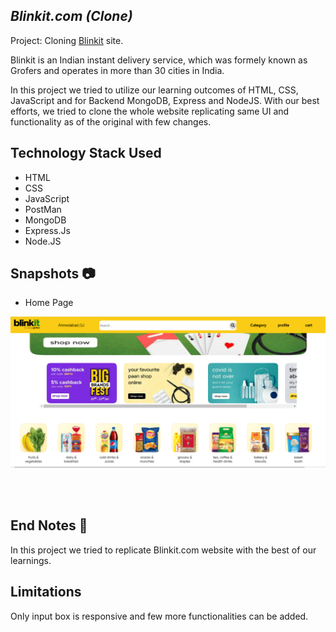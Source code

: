## _Blinkit.com (Clone)_

Project: Cloning [Blinkit](https://blinkit-clone.netlify.app/) site.

Blinkit is an Indian instant delivery service, which was formely known as Grofers and operates in more than 30 cities in India.

In this project we tried to utilize our learning outcomes of HTML, CSS, JavaScript and for Backend MongoDB, Express and NodeJS. 
With our best efforts, we tried to clone the whole website replicating same UI and functionality as of the original with few changes.

## Technology Stack Used
- HTML
- CSS
- JavaScript
- PostMan
- MongoDB
- Express.Js
- Node.JS

## Snapshots 📷
- Home Page

![home](https://github.com/arai5563/Blinkit-Clone/blob/23cf88712507cd51a3f9f483050e46e5aa7ee34e/ss/home.png)


<br/> <br/> 




## End Notes 🧾
In this project we tried to replicate Blinkit.com website with the best of our learnings.


## Limitations
Only input box is responsive and few more functionalities can be added.
